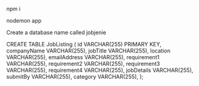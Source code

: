 <!-- Package installation -->
npm i 

<!-- To run the application -->
nodemon app


<!-- DATABASES -->
Create a database name called jobjenie

<!-- Run this command to create -->
CREATE TABLE JobListing (
    id VARCHAR(255) PRIMARY KEY,
    companyName VARCHAR(255),
    jobTitle VARCHAR(255),
    location VARCHAR(255),
    emailAddress VARCHAR(255),
    requirement1 VARCHAR(255),
    requirement2 VARCHAR(255),
    requirement3 VARCHAR(255),
    requirement4 VARCHAR(255),
    jobDetails VARCHAR(255),
    submitBy VARCHAR(255),
    category VARCHAR(255),
);
